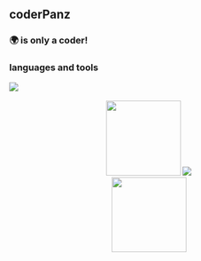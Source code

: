 ## coderPanz 

### 🌍 is only a coder!

### languages and tools
<img src="https://skillicons.dev/icons?i=js,ts,vue,nodejs,mongodb,vscode,git,vite" />
<br /><br />


<div align="center"> 
<img height="135px" src="https://github-readme-stats.vercel.app/api?username=coderPanz&hide_title=true&show_icons=true" /> 
<img src="https://github-readme-stats.vercel.app/api/top-langs/?username=coderPanz&hide_title=true&layout=compact&langs_count=6&text_color=000&icon_color=fff&card_width=380" />
</div>


<div align="center"> 
  <img height="135px" src="https://github-readme-streak-stats.herokuapp.com/?user=coderPanz&card_width=1106" /> 
</div>
